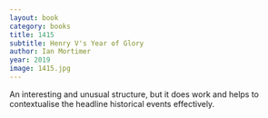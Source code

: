 ```yaml
---
layout: book
category: books
title: 1415
subtitle: Henry V's Year of Glory
author: Ian Mortimer
year: 2019
image: 1415.jpg
---
```

An interesting and unusual structure, but it does work and helps to contextualise the headline historical events effectively.
